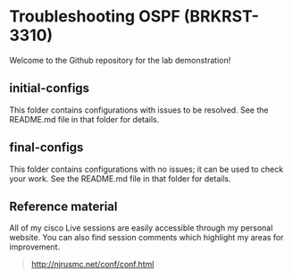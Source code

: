 # Troubleshooting OSPF (BRKRST-3310)
Welcome to the Github repository for the lab demonstration!

## initial-configs
This folder contains configurations with issues to be resolved.
See the README.md file in that folder for details.

## final-configs
This folder contains configurations with no issues; it can be used to check your work.
See the README.md file in that folder for details.

## Reference material
All of my cisco Live sessions are easily accessible through my personal website.
You can also find session comments which highlight my areas for improvement.

> http://njrusmc.net/conf/conf.html
